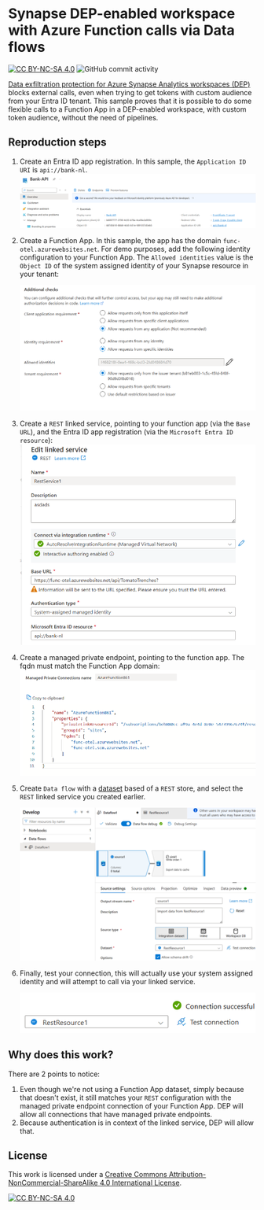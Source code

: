 # Synapse DEP-enabled workspace with Azure Function calls via Data flows

[![CC BY-NC-SA 4.0][cc-by-nc-sa-shield]][cc-by-nc-sa]
![GitHub commit activity](https://img.shields.io/github/commit-activity/m/erwinkramer/synapse-dep-data-flows-func)

[Data exfiltration protection for Azure Synapse Analytics workspaces (DEP)](https://docs.azure.cn/en-us/synapse-analytics/security/workspace-data-exfiltration-protection) blocks external calls, even when trying to get tokens with custom audience from your Entra ID tenant. This sample proves that it is possible to do some flexible calls to a Function App in a DEP-enabled workspace, with custom token audience, without the need of pipelines. 

## Reproduction steps

1. Create an Entra ID app registration. In this sample, the `Application ID URI` is `api://bank-nl`.
![alt text](.images/app.png)

1. Create a Function App. In this sample, the app has the domain `func-otel.azurewebsites.net`. For demo purposes, add the following identity configuration to your Function App. The `Allowed identities` value is the `Object ID` of the system assigned identity of your Synapse resource in your tenant:

   ![alt text](.images/functionapp.png)

1. Create a `REST` linked service, pointing to your function app (via the `Base URL`), and the Entra ID app registration (via the `Microsoft Entra ID resource`):
   ![alt text](.images/linked-service.png)

1. Create a managed private endpoint, pointing to the function app. The fqdn must match the Function App domain:
   ![alt text](.images/mpe.png)

1. Create `Data flow` with a [dataset](https://learn.microsoft.com/en-us/azure/data-factory/concepts-datasets-linked-services?tabs=data-factory) based of a `REST` store, and select the `REST` linked service you created earlier. 

   ![alt text](.images/dataflow.png)

1. Finally, test your connection, this will actually use your system assigned identity and will attempt to call via your linked service. 

   ![alt text](.images/test.png)

## Why does this work? 

There are 2 points to notice:

1. Even though we're not using a Function App dataset, simply because that doesn't exist, it still matches your `REST` configuration with the managed private endpoint connection of your Function App. DEP will allow all connections that have managed private endpoints.
1. Because authentication is in context of the linked service, DEP will allow that.

## License

This work is licensed under a
[Creative Commons Attribution-NonCommercial-ShareAlike 4.0 International License][cc-by-nc-sa].

[![CC BY-NC-SA 4.0][cc-by-nc-sa-image]][cc-by-nc-sa]

[cc-by-nc-sa]: http://creativecommons.org/licenses/by-nc-sa/4.0/
[cc-by-nc-sa-image]: https://licensebuttons.net/l/by-nc-sa/4.0/88x31.png
[cc-by-nc-sa-shield]: https://img.shields.io/badge/License-CC%20BY--NC--SA%204.0-lightgrey.svg